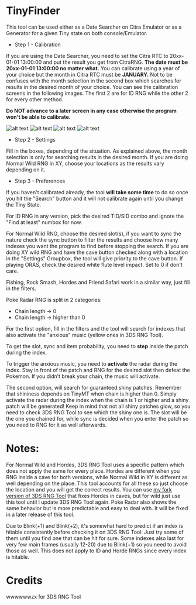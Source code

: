 # TinyFinder
This tool can be used either as a Date Searcher on Citra Emulator or as a Generator for a given Tiny state on both console/Emulator.

- Step 1 - Calibration

If you are using the Date Searcher, you need to set the Citra RTC to 20xx-01-01 13:00:00 and put the result you get from CitraRNG.
**The date must be 20xx-01-01 13:00:00 no matter what.** You can calibrate using a year of your choice but the month in Citra RTC must be **JANUARY.** Not to be confuses with the month selection in the second box which searches for results in the desired month of your choice.
You can see the calibration screens in the following images. The first 2 are for ID RNG while the other 2 for every other method. 

**Do NOT advance to a later screen in any case otherwise the program won't be able to calibrate.**

![alt text](https://i.imgur.com/ErdQIpn.png) 
![alt text](https://i.imgur.com/QeYvYQV.png)
![alt text](https://i.imgur.com/oh7Fu7b.png) ![alt text](https://i.imgur.com/l8SLKbb.png)

- Step 2 - Settings

Fill in the boxes, depending of the situation. As explained above, the month selection is only for searching results in the desired month. If you are doing Normal Wild RNG in XY, choose your locations as the results vary depending on it.


- Step 3 - Preferences

If you haven't calibrated already, the tool **will take some time** to do so once you hit the "Search" button and it will not calibrate again until you change the Tiny State.

For ID RNG in any version, pick the desired TID/SID combo and ignore the "Find at least" numbox for now.

For Normal Wild RNG, choose the desired slot(s), if you want to sync the nature check the sync button to filter the results and choose how many indexes you want the program to find before stopping the search. If you are doing XY wild RNG and have the cave button checked along with a location in the "Settings" Groupbox, the tool will give priority to the cave button. If playing ORAS, check the desired white flute level impact. Set to 0 if don't care.

Fishing, Rock Smash, Hordes and Friend Safari work in a similar way, just fill in the filters.

Poke Radar RNG is split in 2 categories:
- Chain length -> 0 
- Chain length -> higher than 0

For the first option, fill in the filters and the tool will search for indexes that also activate the "anxious" music (yellow ones in 3DS RNG Tool). 

To get the slot, sync and item probability, you need to **step** inside the patch during the index.

To trigger the anxious music, you need to **activate** the radar during the index. Stay in front of the patch and RNG for the desired slot then defeat the Pokemon. If you didn’t break your chain, the music will activate.

The second option, will search for guaranteed shiny patches. Remember that shininess depends on TinyMT when chain is higher than 0. Simply activate the radar during the index when the chain is 1 or higher and a shiny patch will be generated! Keep in mind that not all shiny patches glow, so you need to check 3DS RNG Tool to see which the shiny one is. The slot will be the one you chained for, while sync is decided when you enter the patch so you need to RNG for it as well afterwards.

# Notes:
For Normal Wild and Hordes, 3DS RNG Tool uses a specific pattern which does not apply the same for every place. Hordes are different when you RNG inside a cave for both versions, while Normal Wild in XY is different as well depending on the place. This tool accounts for all these so just choose the location and you will get the correct results. You can use [my fork version of 3DS RNG Tool](https://github.com/Bambo-Rambo/3DSRNGTool) that fixes Hordes in caves, but for wild just use this tool until I update 3DS RNG Tool again. Poke Radar also shows the same behavior but is more predictable and easy to deal with. It will be fixed in a later release of this tool.

Due to Blink(+1) and Blink(+2), it's somewhat hard to predict if an index is hitable consistently before checking it on 3DS RNG Tool. Just try some of them until you find one that can be hit for sure. Some indexes also last for very few main frames (usually 12-20) due to Blink(+1) so you need to avoid those as well. This does not apply to ID and Horde RNGs since every index is hitable.

# Credits
wwwwwwzx for 3DS RNG Tool
